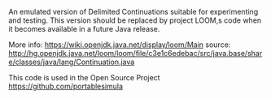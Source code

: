 An emulated version of Delimited Continuations suitable for experimenting and testing.
This version should be replaced by project LOOM,s code when it becomes available in a future Java release.

More info: https://wiki.openjdk.java.net/display/loom/Main
source: http://hg.openjdk.java.net/loom/loom/file/c3e1c6edebac/src/java.base/share/classes/java/lang/Continuation.java

This code is used in the Open Source Project https://github.com/portablesimula
